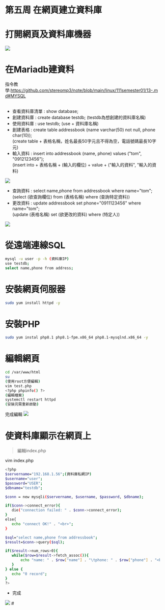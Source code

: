 # 第五周  在網頁建立資料庫
# 打開網頁及資料庫機器
<img src="../pic/1017.png"> 

# 在Mariadb建資料
指令教學:https://github.com/stereomp3/note/blob/main/linux/111semester01/13-.md#MYSQL<br><br>
* 查看資料庫清單 : show database;
* 創建資料庫 : create database testdb; (testdb為想創建的資料庫名稱)
* 使用資料庫 : use testdb; (use + 資料庫名稱)
* 創建表格 : create table addressbook (name varchar(50) not null, phone char(10)); <br>
(create table + 表格名稱，姓名最長50字元且不得為空，電話號碼最長10字元)<br>
* 輸入資料 : insert into addressbook (name, phone) values ("tom", "0912123456");<br>
(insert into + 表格名稱 + (輸入的欄位) + value + ("輸入的資料", "輸入的資料)<br>
<img src="../pic/1017-1.png">

* 查詢資料 : select name,phone from addressbook where name="tom";<br>
(select (欲查詢欄位) from (表格名稱) where (查詢特定資料))<br>
* 更改資料 : update addressbook set phone="0911123456" where name="tom";<br>
(update (表格名稱) set (欲更改的資料) where (特定人))<br>
<img src="../pic/1017-2.png">

# 從遠端連線SQL
```sh
mysql -u user -p -h (資料庫IP)
use testdb;
select name,phone from address;
```
# 安裝網頁伺服器
```sh
sudo yum install httpd -y
```
# 安裝PHP
```sh
sudo yum instal php8.1 php8.1-fpm.x86_64 php8.1-mysqlnd.x86_64 -y
```

# 編輯網頁
```sh
cd /var/www/html
su
(使用root方便編輯)
vim test.php
<?php phpinfo() ?>
(編輯檔案)
systemctl restart httpd
(安裝完需重新啟動)
```
完成編輯
<img src="../pic/1017-3.png">

 # 使資料庫顯示在網頁上
> 編輯index.php

 vim index.php
 ```sh
<?php
$servername="192.168.1.56";(資料庫私網IP)
$username="user";    
$password="USER";
$dbname="testdb";

$conn = new mysqli($servername, $username, $password, $dbname);

if($conn->connect_error){
    die("connection failed: " . $conn->connect_error);
}
else{
    echo "connect OK!" . "<br>";
}

$sql="select name,phone from addressbook";
$result=$conn->query($sql);

if($result->num_rows>0){
    while($row=$result->fetch_assoc()){
        echo "name: " . $row["name"] . "\tphone: " . $row["phone"] . "<br>";
    }
} else {
    echo "0 record";
}
?>
```
* 完成
<img src="../pic/1017-4.png">
# 

